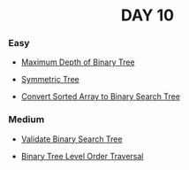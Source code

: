 <h1 align="center"> 
DAY 10
</h1>

### Easy

- [Maximum Depth of Binary Tree](https://github.com/asthakri50/100_DAYS_OF_CODE/blob/main/Day10/1.java)

- [Symmetric Tree](https://github.com/asthakri50/100_DAYS_OF_CODE/blob/main/Day10/3.java)

- [Convert Sorted Array to Binary Search Tree](https://github.com/asthakri50/100_DAYS_OF_CODE/blob/main/Day10/5.java)

### Medium

- [Validate Binary Search Tree](https://github.com/asthakri50/100_DAYS_OF_CODE/blob/main/Day10/2.java)

- [Binary Tree Level Order Traversal](https://github.com/asthakri50/100_DAYS_OF_CODE/blob/main/Day10/4.java)
